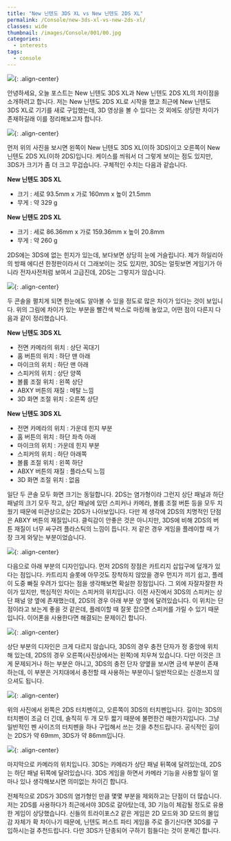 ```yaml
---
title: "New 닌텐도 3DS XL vs New 닌텐도 2DS XL"
permalink: /Console/new-3ds-xl-vs-new-2ds-xl/
classes: wide
thumbnail: /images/Console/001/00.jpg
categories:
  - interests
tags:
  - console
---
```


![](/images/Console/001/00.jpg){: .align-center}

안녕하세요, 오늘 포스트는 New 닌텐도 3DS XL과 New 닌텐도 2DS XL의 차이점을 소개하려고 합니다. 저는 New 닌텐도 2DS XL로 시작을 했고 최근에 New 닌텐도 3DS XL로 기기를 새로 구입했는데, 3D 영상을 볼 수 있다는 것 외에도 상당한 차이가 존재하길래 이를 정리해보고자 합니다.

![](/images/Console/001/01.jpg){: .align-center}

먼저 위의 사진을 보시면 왼쪽이 New 닌텐도 3DS XL(이하 3DS)이고 오른쪽이 New 닌텐도 2DS XL(이하 2DS)입니다. 케이스를 씌워서 더 그렇게 보이는 점도 있지만, 3DS가 크기가 좀 더 크고 무겁습니다. 구체적인 수치는 다음과 같습니다.

**New 닌텐도 3DS XL**

- 크기 : 세로 93.5mm x 가로 160mm x 높이 21.5mm
- 무게 : 약 329 g

**New 닌텐도 2DS XL**

- 크기 : 세로 86.36mm x 가로 159.36mm x 높이 20.8mm
- 무게 : 약 260 g

2DS에는 3DS에 없는 힌지가 있는데, 보다보면 상당히 눈에 거슬립니다. 제가 하일리아의 방패 에디션 한정판이라서 더 그래보이는 것도 있지만, 3DS는 얼핏보면 게임기가 아니라 전자사전처럼 보여서 고급진데, 2DS는 그렇지가 않습니다.

![](/images/Console/001/02.jpg){: .align-center}

두 콘솔을 펼치게 되면 한눈에도 알아볼 수 있을 정도로 많은 차이가 있다는 것이 보입니다. 위의 그림에 차이가 있는 부분을 빨간색 박스로 마킹해 놓았고, 어떤 점이 다른지 다음과 같이 정리했습니다.

**New 닌텐도 3DS XL**

- 전면 카메라의 위치 : 상단 꼭대기
- 홈 버튼의 위치 : 하단 맨 아래
- 마이크의 위치 : 하단 맨 아래
- 스피커의 위치 : 상단 양쪽
- 볼륨 조절 위치 : 왼쪽 상단
- ABXY 버튼의 재질 : 메탈 느낌
- 3D 화면 조절 위치 : 오른쪽 상단

**New 닌텐도 3DS XL**

- 전면 카메라의 위치 : 가운데 힌지 부분
- 홈 버튼의 위치 : 하단 좌측 아래
- 마이크의 위치 : 가운데 힌지 부분
- 스피커의 위치 : 하단 아래쪽
- 볼륨 조절 위치 : 왼쪽 하단
- ABXY 버튼의 재질 : 플라스틱 느낌
- 3D 화면 조절 위치 : 없음

일단 두 콘솔 모두 화면 크기는 동일합니다. 2DS는 염가형이라 그런지 상단 패널과 하단 패널의 크기 모두 작고, 상단 패널에 있던 스피커나 카메라, 볼륨 조절 버튼 등을 모두 치웠기 때문에 미관상으로는 2DS가 나아보입니다. 다만 제 생각에 2DS의 치명적인 단점은 ABXY 버튼의 재질입니다. 클릭감이 안좋은 것은 아니지만, 3DS에 비해 2DS의 버튼 재질이 너무 싸구려 플라스틱의 느낌이 듭니다. 저 같은 경우 게임을 플레이할 때 가장 크게 와닿는 부분이었습니다.

![](/images/Console/001/03.jpg){: .align-center}

다음으로 아래 부분의 디자인입니다. 먼저 2DS의 장점은 카트리지 삽입구에 덮개가 있다는 점입니다. 카트리지 슬롯에 아무것도 장착하지 않았을 경우 먼지가 끼기 쉽고, 플레이 도중 빠질 우려가 있다는 점을 생각해보면 확실한 장점입니다. 그 외에 자잘자잘한 차이가 있지만, 핵심적인 차이는 스피커의 위치입니다. 이전 사진에서 3DS의 스피커는 상단 패널 양 옆에 존재했는데, 2DS의 경우 아래 부분 양 옆에 달려있습니다. 이 위치는 단점이라고 보는게 좋을 것 같은데, 플레이할 때 잘못 잡으면 스피커를 가릴 수 있기 때문입니다. 이어폰을 사용한다면 해결되는 문제이긴 합니다.

![](/images/Console/001/04.jpg){: .align-center}

상단 부분의 디자인은 크게 다르지 않습니다, 3DS의 경우 충전 단자가 정 중앙에 위치해 있는데, 2DS의 경우 오른쪽(사진상에서는 왼쪽)에 치우쳐 있습니다. 다만 이것은 크게 문제되거나 하는 부분은 아니고, 3DS의 충전 단자 양옆을 보시면 금색 부분이 존재하는데, 이 부분은 거치대에서 충전할 때 사용하는 부분이니 일반적으로는 신경쓰지 않으셔도 됩니다.

![](/images/Console/001/05.jpg){: .align-center}

위의 사진에서 왼쪽은 2DS 터치펜이고, 오른쪽이 3DS의 터치펜입니다. 길이는 3DS의 터치펜이 조금 더 긴데, 솔직히 두 개 모두 짧기 때문에 불편한건 매한가지입니다. 그냥 일반적인 펜 사이즈의 터치펜을 하나 구입해서 쓰는 것을 추천드립니다. 공식적인 길이는 2DS가 약 69mm, 3DS가 약 86mm입니다.

![](/images/Console/001/06.jpg){: .align-center}

마지막으로 카메라의 위치입니다. 3DS는 카메라가 상단 패널 뒤쪽에 달려있는데, 2DS는 하단 패널 뒤쪽에 달려있습니다. 3DS 게임을 하면서 카메라 기능을 사용할 일이 얼마나 있나 생각해보시면 의미없는 차이긴 합니다.

전체적으로 2DS가 3DS의 염가형인 만큼 몇몇 부분을 제외하고는 단점이 더 많습니다. 저는 2DS를 사용하다가 최근에서야 3DS로 갈아탔는데, 3D 기능이 체감될 정도로 유용한 게임이 상당했습니다. 신들의 트라이포스2 같은 게임은 2D 모드와 3D 모드의 몰입감 자체가 확 차이나기 때문에, 닌텐도 퍼스트 파티 게임을 주로 즐기신다면 3DS를 구입하시는걸 추천드립니다. 다만 3DS가 단종되어 구하기 힘들다는 것이 문제긴 합니다.